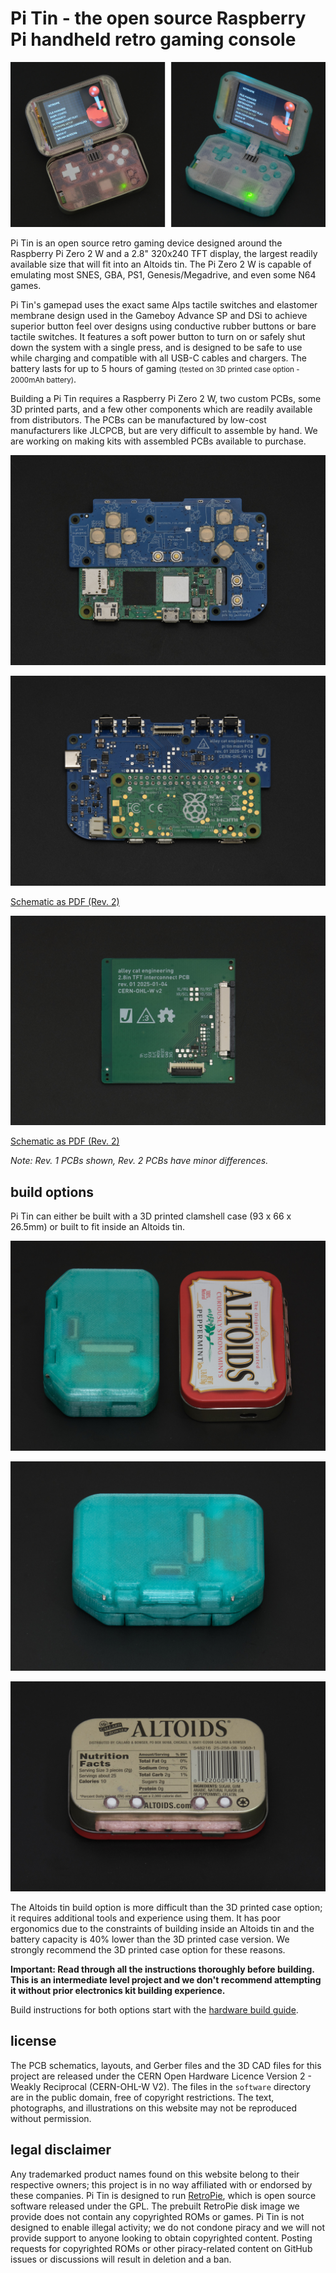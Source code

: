 # Pi Tin - the open source Raspberry Pi handheld retro gaming console

![](images/main.jpg)

Pi Tin is an open source retro gaming device designed around the Raspberry Pi Zero 2 W and a 2.8" 320x240 TFT display, the largest readily available size that will fit into an Altoids tin. The Pi Zero 2 W is capable of emulating most SNES, GBA, PS1, Genesis/Megadrive, and even some N64 games.

Pi Tin's gamepad uses the exact same Alps tactile switches and elastomer membrane design used in the Gameboy Advance SP and DSi to achieve superior button feel over designs using conductive rubber buttons or bare tactile switches. It features a soft power button to turn on or safely shut down the system with a single press, and is designed to be safe to use while charging and compatible with all USB-C cables and chargers. The battery lasts for up to 5 hours of gaming <small>(tested on 3D printed case option - 2000mAh battery)</small>.

Building a Pi Tin requires a Raspberry Pi Zero 2 W, two custom PCBs, some 3D printed parts, and a few other components which are readily available from distributors. The PCBs can be manufactured by low-cost manufacturers like JLCPCB, but are very difficult to assemble by hand. We are working on making kits with assembled PCBs available to purchase.

![](images/main_pcb_1.jpg)

![](images/main_pcb_2.jpg)

[Schematic as PDF (Rev. 2)](pcb/pcb_main_r2/pi_tin_main_pcb_r2.pdf)

![](images/display_pcb.jpg)

[Schematic as PDF (Rev. 2)](pcb/pcb_display_r2/pi_tin_display_pcb_r2.pdf)

*Note: Rev. 1 PCBs shown, Rev. 2 PCBs have minor differences.*

## build options

Pi Tin can either be built with a 3D printed clamshell case (93 x 66 x 26.5mm) or built to fit inside an Altoids tin.

![](images/size_comparison.jpg)

![](images/3dp_case_rear.jpg)

![](images/altoids_rear.jpg)

The Altoids tin build option is more difficult than the 3D printed case option; it requires additional tools and experience using them. It has poor ergonomics due to the constraints of building inside an Altoids tin and the battery capacity is 40% lower than the 3D printed case version. We strongly recommend the 3D printed case option for these reasons.

**Important: Read through all the instructions thoroughly before building. This is an intermediate level project and we don't recommend attempting it without prior electronics kit building experience.**

Build instructions for both options start with the [hardware build guide](./hardware_build).

## license

The PCB schematics, layouts, and Gerber files and the 3D CAD files for this project are released under the CERN Open Hardware Licence Version 2 - Weakly Reciprocal (CERN-OHL-W V2). The files in the `software` directory are in the public domain, free of copyright restrictions. The text, photographs, and illustrations on this website may not be reproduced without permission.

## legal disclaimer

Any trademarked product names found on this website belong to their respective owners; this project is in no way affiliated with or endorsed by these companies. Pi Tin is designed to run [RetroPie](https://retropie.org.uk/), which is open source software released under the GPL. The prebuilt RetroPie disk image we provide does not contain any copyrighted ROMs or games. Pi Tin is not designed to enable illegal activity; we do not condone piracy and we will not provide support to anyone looking to obtain copyrighted content. Posting requests for copyrighted ROMs or other piracy-related content on GitHub issues or discussions will result in deletion and a ban.
